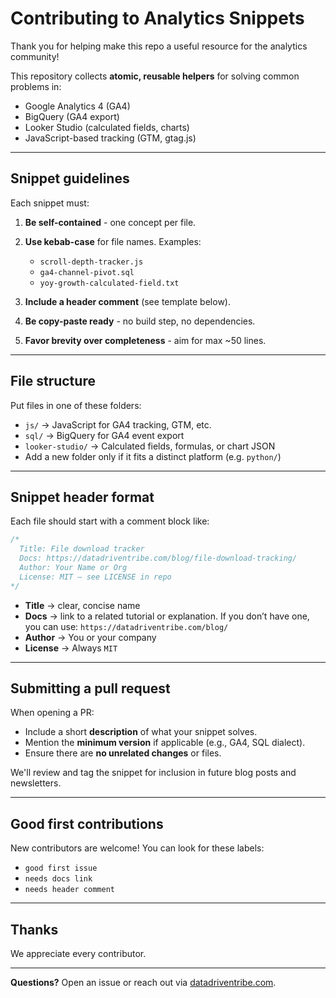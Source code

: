 # Contributing to Analytics Snippets

Thank you for helping make this repo a useful resource for the analytics community!

This repository collects **atomic, reusable helpers** for solving common problems in:

* Google Analytics 4 (GA4)
* BigQuery (GA4 export)
* Looker Studio (calculated fields, charts)
* JavaScript-based tracking (GTM, gtag.js)

---

## Snippet guidelines

Each snippet must:

1. **Be self-contained** - one concept per file.
2. **Use kebab-case** for file names. Examples:

   * `scroll-depth-tracker.js`
   * `ga4-channel-pivot.sql`
   * `yoy-growth-calculated-field.txt`
3. **Include a header comment** (see template below).
4. **Be copy-paste ready** - no build step, no dependencies.
5. **Favor brevity over completeness** - aim for max \~50 lines.

---

## File structure

Put files in one of these folders:

* `js/` → JavaScript for GA4 tracking, GTM, etc.
* `sql/` → BigQuery for GA4 event export
* `looker-studio/` → Calculated fields, formulas, or chart JSON
* Add a new folder only if it fits a distinct platform (e.g. `python/`)

---

## Snippet header format

Each file should start with a comment block like:

```js
/*
  Title: File download tracker
  Docs: https://datadriventribe.com/blog/file-download-tracking/
  Author: Your Name or Org
  License: MIT – see LICENSE in repo
*/
```

* **Title** → clear, concise name
* **Docs** → link to a related tutorial or explanation.
  If you don’t have one, you can use:
  `https://datadriventribe.com/blog/`
* **Author** → You or your company
* **License** → Always `MIT`

---

## Submitting a pull request

When opening a PR:

* Include a short **description** of what your snippet solves.
* Mention the **minimum version** if applicable (e.g., GA4, SQL dialect).
* Ensure there are **no unrelated changes** or files.

We'll review and tag the snippet for inclusion in future blog posts and newsletters.

---

## Good first contributions

New contributors are welcome! You can look for these labels:

* `good first issue`
* `needs docs link`
* `needs header comment`

---

## Thanks

We appreciate every contributor. 

---

**Questions?**
Open an issue or reach out via [datadriventribe.com](https://datadriventribe.com/).
